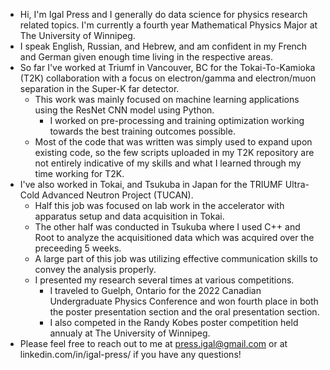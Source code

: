 - Hi, I'm Igal Press and I generally do data science for physics research related topics. I'm currently a fourth year Mathematical Physics Major at The University of Winnipeg.
- I speak English, Russian, and Hebrew, and am confident in my French and German given enough time living in the respective areas.
- So far I've worked at Triumf in Vancouver, BC for the Tokai-To-Kamioka (T2K) collaboration with a focus on electron/gamma and electron/muon separation in the Super-K far detector.
    - This work was mainly focused on machine learning applications using the ResNet CNN model using Python.
        - I worked on pre-processing and training optimization working towards the best training outcomes possible. 
    - Most of the code that was written was simply used to expand upon existing code, so the few scripts uploaded in my T2K repository are not entirely indicative of my skills and what I learned through my time working for T2K.
- I've also worked in Tokai, and Tsukuba in Japan for the TRIUMF Ultra-Cold Advanced Neutron Project (TUCAN).
    - Half this job was focused on lab work in the accelerator with apparatus setup and data acquisition in Tokai.
    - The other half was conducted in Tsukuba where I used C++ and Root to analyze the acquisitioned data which was acquired over the preceeding 5 weeks.
    - A large part of this job was utilizing effective communication skills to convey the analysis properly.
    - I presented my research several times at various competitions.
        - I traveled to Guelph, Ontario for the 2022 Canadian Undergraduate Physics Conference and won fourth place in both the poster presentation section and the oral presentation section.
        - I also competed in the Randy Kobes poster competition held annualy at The University of Winnipeg.
- Please feel free to reach out to me at press.igal@gmail.com or at linkedin.com/in/igal-press/ if you have any questions!
